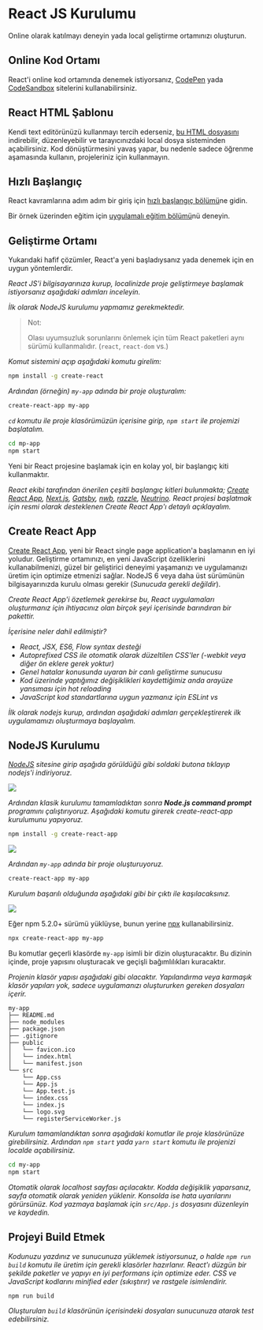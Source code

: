 <h1>React JS Kurulumu</h1>

Online olarak katılmayı deneyin yada local geliştirme ortamınızı oluşturun.

<h2>Online Kod Ortamı</h2>

React'i online kod ortamında denemek istiyorsanız, <a href="https://codepen.io/omergulcicek/pen/ypMLXP">CodePen</a> yada <a href="https://codesandbox.io/s/new">CodeSandbox</a> sitelerini kullanabilirsiniz.

<h2>React HTML Şablonu</h2>

Kendi text editörünüzü kullanmayı tercih ederseniz, <a href="https://raw.githubusercontent.com/reactjs/reactjs.org/master/static/html/single-file-example.html">bu HTML dosyasını</a> indirebilir, düzenleyebilir ve tarayıcınızdaki local dosya sisteminden açabilirsiniz. Kod dönüştürmesini yavaş yapar, bu nedenle sadece öğrenme aşamasında kullanın, projeleriniz için kullanmayın.

<h2>Hızlı Başlangıç</h2>

React kavramlarına adım adım bir giriş için <a href="https://omergulcicek.github.io/reactjs/merhaba-dunya">hızlı başlangıç bölümü</a>ne gidin.

Bir örnek üzerinden eğitim için <a href="https://omergulcicek.github.io/reactjs/uygulamali-egitim">uygulamalı eğitim bölümü</a>nü deneyin.

<h2>Geliştirme Ortamı</h2>

Yukarıdaki hafif çözümler, React'a yeni başladıysanız yada denemek için en uygun yöntemlerdir.

<i>React JS'i bilgisayarınıza kurup, localinizde proje geliştirmeye başlamak istiyorsanız aşağıdaki adımları inceleyin.

İlk olarak NodeJS kurulumu yapmamız gerekmektedir. </i>

>  Not:
>
>  Olası uyumsuzluk sorunlarını önlemek için tüm React paketleri aynı sürümü kullanmalıdır. (`react`, `react-dom` vs.)

<i>Komut sistemini açıp aşağıdaki komutu girelim: </i>

```sh
npm install -g create-react
```

<i>Ardından (örneğin) `my-app` adında bir proje oluşturalım: </i>

```sh
create-react-app my-app
```

<i>`cd` komutu ile proje klasörümüzün içerisine girip, `npm start` ile projemizi başlatalım.</i>

```sh
cd mp-app
npm start
```

Yeni bir React projesine başlamak için en kolay yol, bir başlangıç kiti kullanmaktır.

<i>React ekibi tarafından önerilen çeşitli başlangıç kitleri bulunmakta; <a href="https://github.com/facebookincubator/create-react-app">Create React App</a>, <a href="https://learnnextjs.com/">Next.js</a>, <a href="https://www.gatsbyjs.org/">Gatsby</a>, <a href="https://github.com/insin/nwb">nwb</a>, <a href="https://github.com/jaredpalmer/razzle">razzle</a>, <a href="https://neutrino.js.org/">Neutrino</a>. React projesi başlatmak için resmi olarak desteklenen Create React App'ı detaylı açıklayalım.</i>

<h2>Create React App</h2>

<a href="https://github.com/facebookincubator/create-react-app">Create React App</a>, yeni bir React single page application'a başlamanın en iyi yoludur. Geliştirme ortamınızı, en yeni JavaScript özelliklerini kullanabilmenizi, güzel bir geliştirici deneyimi yaşamanızı ve uygulamanızı üretim için optimize etmenizi sağlar. NodeJS 6 veya daha üst sürümünün bilgisayarınızda kurulu olması gerekir (<i>Sunucuda gerekli değildir</i>).

<i>Create React App'i özetlemek gerekirse bu, React uygulamaları oluşturmanız için ihtiyacınız olan birçok şeyi içerisinde barındıran bir pakettir.

İçerisine neler dahil edilmiştir?
* React, JSX, ES6, Flow syntax desteği
* Autoprefixed CSS ile otomatik olarak düzeltilen CSS'ler (-webkit veya diğer ön eklere gerek yoktur)
* Genel hatalar konusunda uyaran bir canlı geliştirme sunucusu
* Kod üzerinde yaptığımız değişiklikleri kaydettiğimiz anda arayüze yansıması için hot reloading
* JavaScript kod standartlarına uygun yazmanız için ESLint vs

İlk olarak nodejs kurup, ardından aşağıdaki adımları gerçekleştirerek ilk uygulamamızı oluşturmaya başlayalım.</i>

<h2>NodeJS Kurulumu</h2>

<i><a href="https://nodejs.org/en/">NodeJS</a> sitesine girip aşağıda görüldüğü gibi soldaki butona tıklayıp nodejs'i indiriyoruz.</i>

<img src="https://i.hizliresim.com/1Jn00N.png">

<i>Ardından klasik kurulumu tamamladıktan sonra <b>Node.js command prompt</b> programını çalıştırıyoruz. Aşağıdaki komutu girerek create-react-app kurulumunu yapıyoruz.</i>

```sh
npm install -g create-react-app
```

<img src="https://i.hizliresim.com/Yg5RZE.png">

<i>Ardından `my-app` adında bir proje oluşturuyoruz.</i>

```sh
create-react-app my-app
```

<i>Kurulum başarılı olduğunda aşağıdaki gibi bir çıktı ile kaşılacaksınız.</i>

<img src="https://i.hizliresim.com/XPYpAO.png">

Eğer npm 5.2.0+ sürümü yüklüyse, bunun yerine <a href="https://www.npmjs.com/package/npx">npx</a> kullanabilirsiniz.

```sh
npx create-react-app my-app
```

Bu komutlar geçerli klasörde `my-app` isimli bir dizin oluşturacaktır.
Bu dizinin içinde, proje yapısını oluşturacak ve geçişli bağımlılıkları kuracaktır.

<i>Projenin klasör yapısı aşağıdaki gibi olacaktır. Yapılandırma veya karmaşık klasör yapıları yok, sadece uygulamanızı oluştururken gereken dosyaları içerir.</i>

```
my-app
├── README.md
├── node_modules
├── package.json
├── .gitignore
├── public
│   └── favicon.ico
│   └── index.html
│   └── manifest.json
└── src
    └── App.css
    └── App.js
    └── App.test.js
    └── index.css
    └── index.js
    └── logo.svg
    └── registerServiceWorker.js
```

<i>Kurulum tamamlandıktan sonra aşağıdaki komutlar ile proje klasörünüze girebilirsiniz. Ardından `npm start` yada `yarn start` komutu ile projenizi localde açabilirsiniz.</i>

```sh
cd my-app
npm start
```

<i>Otomatik olarak localhost sayfası açılacaktır. Kodda değişiklik yaparsanız, sayfa otomatik olarak yeniden yüklenir. Konsolda ise hata uyarılarını görürsünüz. Kod yazmaya başlamak için `src/App.js` dosyasını düzenleyin ve kaydedin.</i>

<h2>Projeyi Build Etmek</h2>

<i>Kodunuzu yazdınız ve sunucunuza yüklemek istiyorsunuz, o halde `npm run build` komutu ile üretim için gerekli klasörler hazırlanır. React'ı düzgün bir şekilde paketler ve yapıyı en iyi performans için optimize eder. CSS ve JavaScript kodlarını minified eder (sıkıştırır) ve rastgele isimlendirir.</i>

```sh
npm run build
```

<i>Oluşturulan `build` klasörünün içerisindeki dosyaları sunucunuza atarak test edebilirsiniz.</i>
